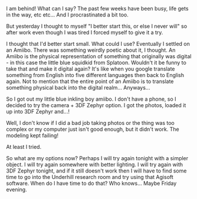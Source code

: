 I am behind! What can I say? The past few weeks have been busy, life gets in the way, etc etc... And I procrastinated a bit too. 

But yesterday I thought to myself "I better start this, or else I never will" so after work even though I was tired I forced myself to give it a try.

I thought that I'd better start small. What could I use? Eventually I settled on an Amiibo. There was something weirdly poetic about it, I thought. An Amiibo is the physical representation of something that originally was digital - in this case the little blue squidkid from Splatoon. Wouldn't it be funny to take that and make it digital again? It's like when you google translate something from English into five different languages then back to English again. Not to mention that the entire point of an Amiibo is to translate something physical back into the digital realm... Anyways...

So I got out my little blue inkling boy amiibo. I don't have a phone, so I decided to try the camera + 3DF Zephyr option. I got the photos, loaded it up into 3DF Zephyr and...!

Well, I don't know if I did a bad job taking photos or the thing was too complex or my computer just isn't good enough, but it didn't work. The modeling kept failing! 

At least I tried. 

So what are my options now? Perhaps I will try again tonight with a simpler object. I will try again somewhere with better lighting. I will try again with 3DF Zephyr tonight, and if it still doesn't work then I will have to find some time to go into the Underhill research room and try using that Agisoft software. When do I have time to do that? Who knows... Maybe Friday evening. 
